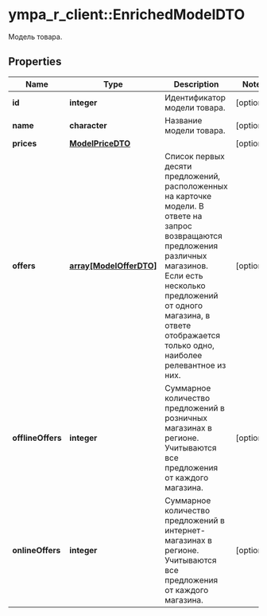 # ympa_r_client::EnrichedModelDTO

Модель товара.

## Properties
Name | Type | Description | Notes
------------ | ------------- | ------------- | -------------
**id** | **integer** | Идентификатор модели товара. | [optional] 
**name** | **character** | Название модели товара. | [optional] 
**prices** | [**ModelPriceDTO**](ModelPriceDTO.md) |  | [optional] 
**offers** | [**array[ModelOfferDTO]**](ModelOfferDTO.md) | Список первых десяти предложений, расположенных на карточке модели.  В ответе на запрос возвращаются предложения различных магазинов. Если есть несколько предложений от одного магазина, в ответе отображается только одно, наиболее релевантное из них.  | [optional] 
**offlineOffers** | **integer** | Суммарное количество предложений в розничных магазинах в регионе. Учитываются все предложения от каждого магазина. | [optional] 
**onlineOffers** | **integer** | Суммарное количество предложений в интернет-магазинах в регионе. Учитываются все предложения от каждого магазина. | [optional] 


